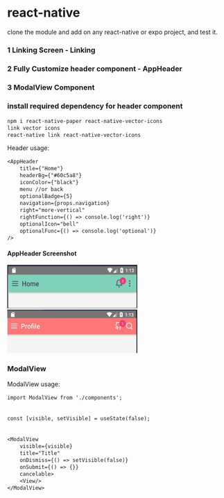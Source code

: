 # react-native

clone the module and add on any react-native or expo project, and test it. 
### 1 Linking Screen - Linking
### 2 Fully Customize header component - AppHeader
### 3 ModalView Component

### install required dependency for header component
```
npm i react-native-paper react-native-vector-icons
link vector icons
react-native link react-native-vector-icons
```
Header usage:
```
<AppHeader
    title={"Home"}
    headerBg={"#60c5a8"}
    iconColor={"black"}
    menu //or back
    optionalBadge={5}
    navigation={props.navigation}
    right="more-vertical"
    rightFunction={() => console.log('right')}
    optionalIcon="bell"
    optionalFunc={() => console.log('optional')}
/>
```

#### AppHeader Screenshot
<div display="inline-block">
  <img src="/screenshots/header1.jpg" width="300" height="100" />
  <img src="/screenshots/header2.jpg" width="300" height="100" />
</div>

### ModalView
ModalView usage:
```
import ModalView from './components';


const [visible, setVisible] = useState(false);


<ModalView
    visible={visible}
    title="Title"
    onDismiss={() => setVisible(false)}
    onSubmit={() => {}}
    cancelable>
    <View/> 
</ModalView>
```
